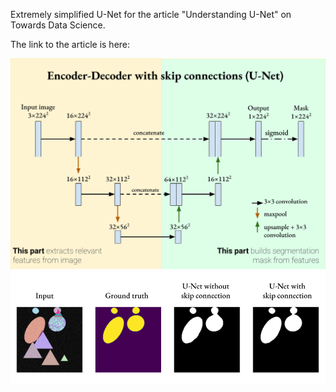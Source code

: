 Extremely simplified U-Net for the article "Understanding U-Net" on Towards Data Science.

The link to the article is here: 

![UNet](UNet.png "UNet Diagram")
![Output](Output.png "Output for the task of segmenting ellipses")



